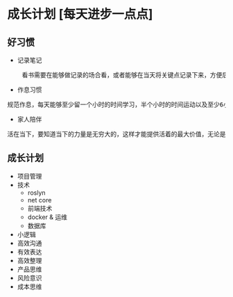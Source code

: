 # 成长计划  [每天进步一点点]

## 好习惯

* 记录笔记

<pre>
    看书需要在能够做记录的场合看，或者能够在当天将关键点记录下来，方便后期做复习。无论是工作上还是学习上都要养成记录的习惯，如果打字速度不够就先练习打字速度或者学习双拼输入法
</pre>

* 作息习惯
<pre>
规范作息，每天能够至少留一个小时的时间学习，半个小时的时间运动以及至少6小时的睡眠</pre> 

* 家人陪伴
<pre>
活在当下，要知道当下的力量是无穷大的，这样才能提供活着的最大价值，无论是未来还是过去，都不是或者的真正意义，只有当下才是最重要的。亲子陪伴的同时，不在乎时间长短，只在乎是否有效陪伴</pre> 

## 成长计划

* 项目管理
* 技术
  * roslyn
  * net core
  * 前端技术
  * docker & 运维
  * 数据库
* 小逻辑
* 高效沟通
* 有效表达
* 高效整理
* 产品思维
* 风险意识
* 成本思维

## 